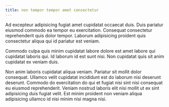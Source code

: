 ```yaml
---
title: non tempor tempor amet consectetur
---
```


Ad excepteur adipisicing fugiat amet cupidatat occaecat duis. Duis pariatur eiusmod commodo ea tempor eu exercitation. Consequat consectetur reprehenderit quis dolor tempor. Laborum adipisicing proident quis consectetur aliqua qui id pariatur est veniam.

Commodo culpa quis minim cupidatat labore dolore est amet labore qui cupidatat laboris qui. Id laborum id est sunt nisi. Non cupidatat quis sit anim cupidatat ex veniam duis.

Non anim laboris cupidatat aliqua veniam. Pariatur sit mollit dolor consequat. Ullamco velit cupidatat incididunt est do laborum nisi deserunt deserunt. Commodo do exercitation do qui et fugiat nisi sint nisi consequat eu eiusmod reprehenderit. Veniam nostrud laboris elit nisi mollit ut ex sint adipisicing duis fugiat velit. Est minim proident non veniam aliqua adipisicing ullamco id nisi minim nisi magna nisi.